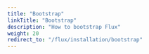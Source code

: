 ```yaml
---
title: "Bootstrap"
linkTitle: "Bootstrap"
description: "How to bootstrap Flux"
weight: 20
redirect_to: "/flux/installation/bootstrap"
---
```

